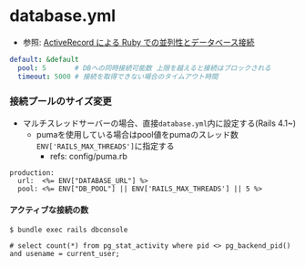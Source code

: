 # database.yml
- 参照: [ActiveRecord による Ruby での並列性とデータベース接続](https://devcenter.heroku.com/ja/articles/concurrency-and-database-connections)

```yml
default: &default
  pool: 5       # DBへの同時接続可能数 上限を越えると接続はブロックされる
  timeout: 5000 # 接続を取得できない場合のタイムアウト時間
```

### 接続プールのサイズ変更
- マルチスレッドサーバーの場合、直接`database.yml`内に設定する(Rails 4.1~)
  - pumaを使用している場合はpool値をpumaのスレッド数`ENV['RAILS_MAX_THREADS']`に指定する
    - refs: config/puma.rb
```
production:
  url:  <%= ENV["DATABASE_URL"] %>
  pool: <%= ENV["DB_POOL"] || ENV['RAILS_MAX_THREADS'] || 5 %>
```

#### アクティブな接続の数
```
$ bundle exec rails dbconsole

# select count(*) from pg_stat_activity where pid <> pg_backend_pid() and usename = current_user;
```

